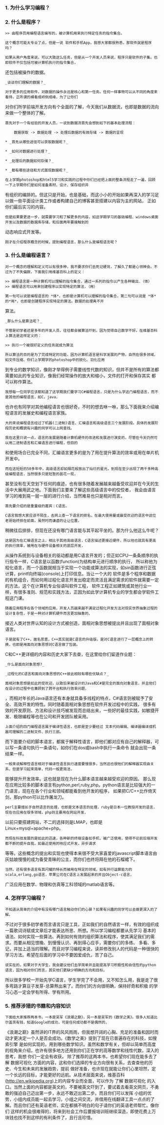 ### 1. 为什么学习编程？

### 2. 什么是程序？

    >> 由程序员用编程语言编写的，被计算机用来执行特定任务的指令集合。
	
	这个概念可能太专业了点，但是一说 软件和手机App，我想大家都很熟悉，那软件就是程序吗？
	
	如果从用户角度来说，可以大致这么任务，但是从一个开发人员来说，程序只是软件的子集。也即软件不仅包括可被计算机执行的指令集合，
还包括被操作的数据。

	_谈谈你们理解的数据？_
	
	对于更多的应用软件，对数据的操作永远是核心和第一任务。任何一样事物可以从不同的角度来看待，正所谓的横看成岭侧成峰，为了让你们
对你们所学前端开发方向有个全面的了解，今天我们从数据流，也即是数据的流向来做一个整体的了解。

	首先对于一个有经验的开发人员，一说到数据流首先会想到如下的基本处理流程：
	
		数据获取 -> 数据处理 -> 处理后数据的有效存储 -> 数据的呈现
		
	* _首先从哪些途径可以获取数据呢？_
	
	* _如何对数据进行处理？_
	
	* _处理后的数据如何存储？_
	
	* _都有哪些途径和方式展现数据呢？_
	
	在上学期photoshop和html5学习和实践的过程中你们已经把上面的整条流程走了一遍，回顾一下上学期你们是如何准备素材、设计、保存组织并
有组织的编排的。但这只是开始，也是基础，而这小小的开始如果再深入的学习足以做一些平面设计类工作或者构建自己的博客甚至搭建以内容为主的网站，
正如你们最后实习的内容。

	但是如果要更进一步，就需要学习和了解更多的内容，如这学期学习的基础编程、windows桌面开发以及数据的数据库存储，和后面两年要接触到的
动态响应式开发等。

	刚才在介绍程序概念的时候，提到编程语言，那么什么是编程语言呢？


### 3. 什么是编程语言？

	对一个概念的理解和定义可以有很多种，我不要求你们去死记硬背，了解久了都是心领神会。不过为了不失偏颇，下面我引用维基百科上的定义：
	
	>> 编程语言是一种计算机可以理解的指令集合，通过一系列的指令以产生各种输出.（体）
	>> 编程语言可以用来创建程序以实现特定的算法.（用）

	第一句可以说是编程语言的 *体*，也即是计算机可以理解的指令集合，第二句可以说是 *体*的*用*，也即是创建程序实现特定的算法。数据的处理离不开
算法。

	_那么什么是算法呢？_
	
	不管是初学者还是多年的开发人员，往往都会被算法吓到，因为觉得自己数学不好。在维基百科上算法是这样定义的：
	
	>> 执行一个被很好定义的任务就成为算法
	
	所以算法的目的是为了完成特定的功能，因为计算机语言是科学发展的产物，自然在很多领域，如文件压缩、你们上学期学的photoshop中的锐化、羽化应用
到专业的数学知识，像刚才举得例子需要线性代数的知识，但并不是所有的算法都需要如此的专业知识，像我们经常操作的放大和缩小，文件的打开和保存其实
都可以称作算法。

	我想每一位同学应该都知道了这学期我们要学习C#编程语言，只是为什么学这门编程语言，而不是其他的编程语言，如C，java，
也许也有同学对其他编程语言也很好奇，不时的想去咻一咻，那么下面我来介绍编程语言的发展史和编程语言家族。

	大的来说编程语言经过了机器(二进制)语言、汇编语言和高级语言三个发展阶段。具体的发展阶段历史和概貌有兴趣的同学可以上网查找。

	我在这里只说一点，语言的发展是随着计算机硬件的改进和发展进行演变的，尽管在今天仍然可以用二进制语言和汇编语言进行编程，但目的
和使用场合已完全不同，汇编语言更多的是为了用在提升算法的效率或用在单片机开发中。

	而在这短短的50多年中，高级语言却如烟花般放出了灿烂的星光，到现在至少出现了两千多种高级编程语言，当然很多只是短暂的昙花一现，
甚至没有在天空划下任何的痕迹，也有很多随着发展越来越备受欢迎并在今天的生活中大展用武之地。下面我们主要来了解这些高级语言中的佼佼者，
我会由语言学习的难到易一层一层的进行介绍，当然难易也只是相对而言。

	首先要介绍的是重量级的嘉宾：C语言。
	
	C语言我想大家应该不陌生，去网上查一下语言的排名，在最大使用量或最受欢迎的语言中这位老哥始终排在前面，虽然时而谦虚的让让位置，
稍微往后排排，但现在还没有哪门语言能与其平起平坐的。那为什么他这么牛呢？

	这是因为在汇编语言之上，相比于其他高级语言，C语言描述更接近硬件，所以他也就具有更高的执行效率，被用在与硬件设备相关的底层开发，
从操作系统到与设备相关的驱动都是用C语言开发的；但正如CPU一条条顺序的执行指令一样，C语言是以函数(function)为结构单元进行顺序的执行，
所以称他为程化语言，而一个函数就相当于实现一个功能或算法的实现，如sin函数进行正弦计算，printf向终端(console)上打印信息。当让一个大的
软件是多个程序和数据的有机组合，而如何用过程化语言开发出稳定而灵活且满足需求的软件就需要一定的方法，这个在计算机专业俗语叫软件工程，
软件工程正如建筑或其他行业一样，有很多准则、规范和实践方法，正因为如此学计算机专业的学生都会学软件工程这门课。

	随着应用程序在各个领域的应用，开发人员越来越不满足过程化开发方法对现实世界抽象过程的设计复杂性，于是一种对计算机硬件而言更加抽象的、
接近人类对世界认知的设计方式被创造，面相对象思想被提出并且出现了面相对象语言。

	于是就有了C++，故名思意，C++其实就是C语言的升级版，是对C语言进行了一层概念上的转换，也即是用面向对象思想对C语言做了包装。
C和C++更详细的内容和历史大家下去查，在这里给你们留道作业题：

	_什么是面向对象思想?_
	
	_过程化的C语言和面向对象思想的C++彼此相较有哪些优缺点？_
	
	面相对象思想是如此的受欢迎，以致后来被设计的Java和C#是完全的面向对象语言，并且他们在设计的过程中也兼顾到了跨平台和执行效率问题，
，而相对年长的Java语言还有本身就具备多线程的特点，C#语言则被赋予了安全、高效开发的特性。同时随着面相对象思想在软件开发过程中的实践，
很多有效的开发原则、方法和设计技巧被发现而总结出来，一些好的最佳实践，如敏捷开发、极限编程等也在公司和开发团队被采用。

	上面介绍的四门编程语言属于编译性语言，也即是至少要经过 文本代码编辑、编译器编译成机器可理解的二进制文件、执行三部。
而下面要介绍的脚本语言，都属于解释性语言，即他们都对应有自己的解释器，可以写一条语句执行一条语句，如你们在dos或bash中执行一条命令
就会出现一条结果一样。

	一般来说解释性语言相对于编译性语言执行速度要慢很多，当然这也很他们的解释器实现由关系，但是学习起来简单，代码一般更简洁，
能够提升开发效率。这也就是现在为什么脚本语言越来越受欢迎的原因。
那么现在应用比较多的脚本语言有python,perl,ruby,php。python语言是比较强大的一门语言，现在在各个行业和领域都能看到他开发的程序，
如果把C/C++比作倚天剑，那python可以比作屠龙刀。

	perl主要擅长于自然语言的处理，也即是文本语言的处理，ruby是日本一位教授开发的语言，现在也应用在很多领域，php则主要用在网站开发，
以前只要搭建网站，不二的选择则是LMAP，也即是Linux+mysql+apache+php。

	而现在科技发展的是如此的迅速，各种新的终端设备如手机，被广泛使用，使得不论前后端开发都不断的提升自我，如最近使用的响应式开发，异步请求
等等。这些概念的提出和实现也使得本来很不受大家喜爱的javascript脚本语言由灰姑娘慢慢的成为备受青睐的公主，而你们也终将拜在他的石榴裙下。

	当然，还有很多语言有其闪耀的特长而被用在特定的领域，如有并行运算能力的scala,erlang,go语言，苹果公司在C语言上发展起来的并且Object-c语言，
广泛应用在数学、物理和仿真等工科领域的matlab语言等。
	
 
 ### 4. 怎样学习编程？
 
	不知道从简单的介绍中有没有哪门语言触动你们的心扉？如果有兴趣的同学可以去做更深入的了解。
 不过对于很多初学者而言语言只是工具，正如我们的自然语言一样，有效的组织成一篇歌词诗赋或文章后才能表达所思、所想。所以学习编程都要从先学习
 基本的语法、如何实现一些算法、再到如何有效的组织算法和程序，使其满足我们的需求。而要从相见恨晚、到慢慢认识、再到得心应手，需要你们的多练、
 多看、多记，并加上适当的理解。而且对学习编程来说，读并修改别人的代码是一种很快的学习方法。希望在后面的学习中不要因爱成仇，苦了自己。
 
	说实在的，如果对于大学生，我会建议他们去学简单并且能提高学习积极性和自信性的python语言，因为相对你们而言，其实他们更缺少明确的方向和目标，
 所以很多学校一开始先学C语言，学生学完了不会用，又不知怎么用，我是走了很多弯路才算豆子发芽-总算熬出来了。而你们的方向很明确，保持好奇和积极
 的学习心态一定会学有所得、学有所用。
 
 ### 5. 推荐涉猎的书籍和内容知识
 
    下面给大家推荐两本书，一本是吴军《浪潮之巅》，另一本是吴军的《数学之美》。很多人知道比尔盖茨有钱，知道Google的成功，可是任何成功都不是偶然的，
《浪潮之巅》虽然讲的IT界的风风雨雨，但我想开阔的心胸、充足的准备和因时而动才更决定一个人是否会成功。《数学之美》提到了现在已普遍存在的科技，如搜索引擎
是如何实现的，用到哪些数学知识。虽然和数学有关，但却以简单而高度的视角来介绍，也许有很多地方还用到你们正在学的高等数学和线性代数，深入的思考，我想
你们一定会有收获。
    除了推荐的这两本书，也希望你们现在能多去了解 数据可视化 方面的内容，这和你们选择的专业方向很有关系，去查查他的历史、今生和未来的发展趋势，提前
做好准备，也许现在就能让你们心里坦然，定一个长远的目标，才能更好的远航。从技术层面来说，维基百科(http://en.wikipedia.org)上的内容专业而全面，可以作为
了解 数据可视化 的入口。当然上面的内容都是英文的，不要被英文吓到了，要试着去看英文网页，不勇敢的强迫自己迈出第一步，永远不敢迈出第二步。而且你们可以发挥
小组的优势，小组内成员能一起去学习，小组之间交流，并借用在线翻译工具一点点的了解。而且你们还有英语老师，实在都搞不明白的句子请你们的英语老师帮忙。像你们
这样的机会很难得的，将来到社会工作后要报培训班继续深造，即使花费上万块钱也找不到这样的有利条件了，且行且珍惜。
 
 
